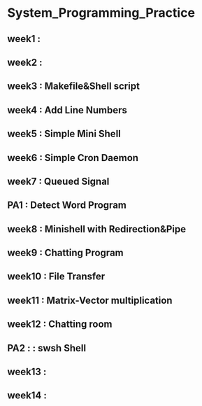 # System_Programming_Practice

## week1 :
## week2 :
## week3 : Makefile&Shell script
## week4 : Add Line Numbers
## week5 : Simple Mini Shell
## week6 : Simple Cron Daemon
## week7 : Queued Signal
## PA1 : Detect Word Program
## week8 : Minishell with Redirection&Pipe
## week9 : Chatting Program
## week10 : File Transfer
## week11 : Matrix-Vector multiplication 
## week12 : Chatting room
## PA2 : : swsh Shell
## week13 :
## week14 :
